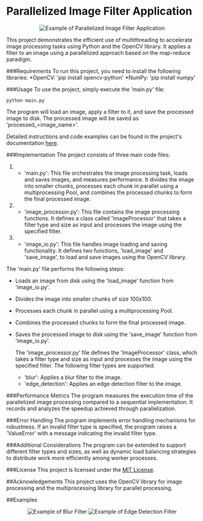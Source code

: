 # Parallelized Image Filter Application
<p align="center"> <img src="example.gif" alt="Example of Parallelized Image Filter Application"> </p>
This project demonstrates the efficient use of multithreading to accelerate image processing tasks using Python and the OpenCV library. It applies a filter to an image using a parallelized approach based on the map-reduce paradigm.

###Requirements
To run this project, you need to install the following libraries:
*OpenCV: 'pip install opencv-python'
*NumPy: 'pip install numpy'

###Usage
To use the project, simply execute the 'main.py' file:
~~~~
python main.py
~~~~
The program will load an image, apply a filter to it, and save the processed image to disk. The processed image will be saved as 'processed_<image_name>'.

Detailed instructions and code examples can be found in the project's documentation [here](docs/README.md).

###Implementation
The project consists of three main code files:
1. * 'main.py': This file orchestrates the image processing task, loads and saves images, and measures performance. It divides the image into smaller chunks, processes each chunk in parallel using a multiprocessing Pool, and combines the processed chunks to form the final processed image.
2. * 'image_processor.py': This file contains the image processing functions. It defines a class called 'ImageProcessor' that takes a filter type and size as input and processes the image using the specified filter.
3. * 'image_io.py': This file handles image loading and saving functionality. It defines two functions, 'load_image' and 'save_image', to load and save images using the OpenCV library.

The 'main.py' file performs the following steps:
* Loads an image from disk using the 'load_image' function from 'image_io.py'.
* Divides the image into smaller chunks of size 100x100.
* Processes each chunk in parallel using a multiprocessing Pool.
* Combines the processed chunks to form the final processed image.
* Saves the processed image to disk using the 'save_image' function from 'image_io.py'.

  The 'image_processor.py' file defines the 'ImageProcessor' class, which takes a filter type and size as input and processes the image using the specified filter. The following filter types are supported:

  * 'blur': Applies a blur filter to the image.
  * 'edge_detection': Applies an edge detection filter to the image.

###Performance Metrics
The program measures the execution time of the parallelized image processing compared to a sequential implementation. It records and analyzes the speedup achieved through parallelization.

###Error Handling
The program implements error handling mechanisms for robustness. If an invalid filter type is specified, the program raises a 'ValueError' with a message indicating the invalid filter type.

###Additional Considerations
The program can be extended to support different filter types and sizes, as well as dynamic load balancing strategies to distribute work more efficiently among worker processes.

###License
This project is licensed under the [MIT License](LICENSE).

##Acknowledgements
This project uses the OpenCV library for image processing and the multiprocessing library for parallel processing.

##Examples
<p align="center"> <img src="example_blur.png" alt="Example of Blur Filter"> <img src="example_edge_detection.png" alt="Example of Edge Detection Filter"> </p>
